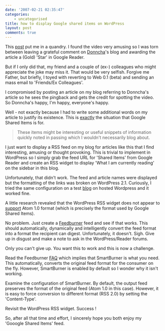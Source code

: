 ```yaml
---
date: '2007-02-21 02:35:47'
categories:
    - uncategorised
title: how to display Google shared items on WordPress
layout: post
comments: true
---
```


This [post](http://ocaoimh.ie/2007/02/20/writing-perl-the-vista-way/)
put me in a quandry. I found the video very amusing so I was torn
between leaving a grateful comment on [Donncha](http://ocaoimh.ie/)'s
blog and awarding the article a (Gold) 'Star' in Google Reader.

But if I only did that, my friend and a couple of (ex-) colleagues who
might appreciate the joke may miss it. That would be very selfish.
Forgive me Father, but briefly, I toyed with reverting to Web 0.1 (beta)
and sending an mass email to 'Friends/Ex Colleagues'.

I compromised by posting an article on my blog referring to Donncha's
article so he sees the pingback and gets the credit for spotting the
video. So Donncha's happy, I'm happy, everyone's happy.

Well - not exactly because I had to write some additional words on my
article to justify its existence. This is
[exactly](http://www.nbrightside.com/blog/2007/02/18/resisting-the-lure-of-google-reader/)
the situation that Google Shared Items is for.
> These items might be interesting or useful snippets of information
> quickly noted in passing which I wouldn't necessarily blog about.

I just want to display a RSS feed on my blog for articles like this that
I find interesting, amusing or thought provoking.
This is trivial to implement in WordPress so I simply grab the feed URL
for 'Shared Items' from Google Reader and create an RSS widget to
display 'What I am currently reading' on the sidebar in this blog.

Unfortunately, that didn't work. The feed and article names were
displayed but the formatting of the links was broken on WordPress 2.1.
Curiously, I tried the same configuration on a test
[blog](http://nbrightside.wordpress.com/) on hosted Wordpress and it
worked fine.

A little research revealed that the WordPress RSS widget does not appear
to
[support](http://en.forums.wordpress.com/topic.php?id=1249&replies=11#post-6531)
Atom 1.0 format (which is precisely the format used by Google Shared
Items).

No problem. Just create a [Feedburner](http://www.feedburner.com) feed
and see if that works. This should automatically, dynamically and
intelligently convert the feed format into a format the recipient can
digest. Unfortunately, it doesn't. Sigh. Give up in disgust and make a
note to ask in the WordPress/Reader forums.

Only you can't give up. You want this to work and this is now a
challenge.

Read the Feedburner
[FAQ](http://forums.feedburner.com/viewforum.php?f=7&sid=6a8a899de22627714719f9a4565fe228)
which implies that SmartBurner is what you need. This automatically,
converts the original feed format for the consumer on the fly. However,
SmartBurner is enabled by default so I wonder why it isn't working.

Examine the configuration of SmartBurner. By default, the output feed
preserves the format of the original feed (Atom 1.0 in this case).
However, it is easy to force conversion to different format (RSS 2.0) by
setting the 'Content-Type'.

Revisit the WordPress RSS widget. Success !

So, after all that time and effort, I sincerely hope you both enjoy my
'Gooogle Shared Items' feed.
